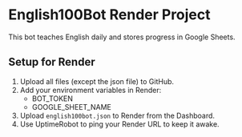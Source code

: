 # English100Bot Render Project

This bot teaches English daily and stores progress in Google Sheets.

## Setup for Render
1. Upload all files (except the json file) to GitHub.
2. Add your environment variables in Render:
   - BOT_TOKEN
   - GOOGLE_SHEET_NAME
3. Upload `english100bot.json` to Render from the Dashboard.
4. Use UptimeRobot to ping your Render URL to keep it awake.